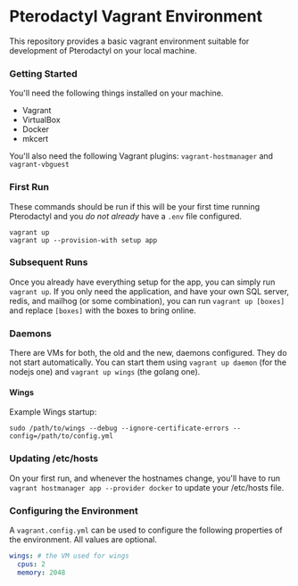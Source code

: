 # Pterodactyl Vagrant Environment
This repository provides a basic vagrant environment suitable for development of Pterodactyl on your local machine.

### Getting Started
You'll need the following things installed on your machine.

* Vagrant
* VirtualBox
* Docker
* mkcert

You'll also need the following Vagrant plugins: `vagrant-hostmanager` and `vagrant-vbguest`

### First Run
These commands should be run if this will be your first time running Pterodactyl and you _do not already_ have a `.env` file configured.
```
vagrant up
vagrant up --provision-with setup app
```

### Subsequent Runs
Once you already have everything setup for the app, you can simply run `vagrant up`. If you only need the application, and have your own SQL server, redis, and mailhog (or some combination), you can run `vagrant up [boxes]` and replace `[boxes]` with the boxes to bring online.

### Daemons
There are VMs for both, the old and the new, daemons configured. They do not start automatically. You can start them using `vagrant up daemon` (for the nodejs one) and `vagrant up wings` (the golang one).

#### Wings
Example Wings startup:
```
sudo /path/to/wings --debug --ignore-certificate-errors --config=/path/to/config.yml
```

### Updating /etc/hosts
On your first run, and whenever the hostnames change, you'll have to run `vagrant hostmanager app --provider docker` to update your /etc/hosts file.

### Configuring the Environment
A `vagrant.config.yml` can be used to configure the following properties of the environment. All values are optional.

```yml
wings: # the VM used for wings
  cpus: 2
  memory: 2048
```